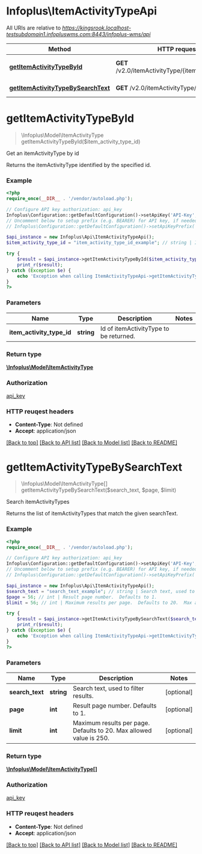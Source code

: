 # Infoplus\ItemActivityTypeApi

All URIs are relative to *https://kingsrook.localhost-testsubdomain1.infopluswms.com:8443/infoplus-wms/api*

Method | HTTP request | Description
------------- | ------------- | -------------
[**getItemActivityTypeById**](ItemActivityTypeApi.md#getItemActivityTypeById) | **GET** /v2.0/itemActivityType/{itemActivityTypeId} | Get an itemActivityType by id
[**getItemActivityTypeBySearchText**](ItemActivityTypeApi.md#getItemActivityTypeBySearchText) | **GET** /v2.0/itemActivityType/search | Search itemActivityTypes


# **getItemActivityTypeById**
> \Infoplus\Model\ItemActivityType getItemActivityTypeById($item_activity_type_id)

Get an itemActivityType by id

Returns the itemActivityType identified by the specified id.

### Example 
```php
<?php
require_once(__DIR__ . '/vendor/autoload.php');

// Configure API key authorization: api_key
Infoplus\Configuration::getDefaultConfiguration()->setApiKey('API-Key', 'YOUR_API_KEY');
// Uncomment below to setup prefix (e.g. BEARER) for API key, if needed
// Infoplus\Configuration::getDefaultConfiguration()->setApiKeyPrefix('API-Key', 'BEARER');

$api_instance = new Infoplus\Api\ItemActivityTypeApi();
$item_activity_type_id = "item_activity_type_id_example"; // string | Id of itemActivityType to be returned.

try { 
    $result = $api_instance->getItemActivityTypeById($item_activity_type_id);
    print_r($result);
} catch (Exception $e) {
    echo 'Exception when calling ItemActivityTypeApi->getItemActivityTypeById: ', $e->getMessage(), "\n";
}
?>
```

### Parameters

Name | Type | Description  | Notes
------------- | ------------- | ------------- | -------------
 **item_activity_type_id** | **string**| Id of itemActivityType to be returned. | 

### Return type

[**\Infoplus\Model\ItemActivityType**](ItemActivityType.md)

### Authorization

[api_key](../README.md#api_key)

### HTTP reuqest headers

 - **Content-Type**: Not defined
 - **Accept**: application/json

[[Back to top]](#) [[Back to API list]](../README.md#documentation-for-api-endpoints) [[Back to Model list]](../README.md#documentation-for-models) [[Back to README]](../README.md)

# **getItemActivityTypeBySearchText**
> \Infoplus\Model\ItemActivityType[] getItemActivityTypeBySearchText($search_text, $page, $limit)

Search itemActivityTypes

Returns the list of itemActivityTypes that match the given searchText.

### Example 
```php
<?php
require_once(__DIR__ . '/vendor/autoload.php');

// Configure API key authorization: api_key
Infoplus\Configuration::getDefaultConfiguration()->setApiKey('API-Key', 'YOUR_API_KEY');
// Uncomment below to setup prefix (e.g. BEARER) for API key, if needed
// Infoplus\Configuration::getDefaultConfiguration()->setApiKeyPrefix('API-Key', 'BEARER');

$api_instance = new Infoplus\Api\ItemActivityTypeApi();
$search_text = "search_text_example"; // string | Search text, used to filter results.
$page = 56; // int | Result page number.  Defaults to 1.
$limit = 56; // int | Maximum results per page.  Defaults to 20.  Max allowed value is 250.

try { 
    $result = $api_instance->getItemActivityTypeBySearchText($search_text, $page, $limit);
    print_r($result);
} catch (Exception $e) {
    echo 'Exception when calling ItemActivityTypeApi->getItemActivityTypeBySearchText: ', $e->getMessage(), "\n";
}
?>
```

### Parameters

Name | Type | Description  | Notes
------------- | ------------- | ------------- | -------------
 **search_text** | **string**| Search text, used to filter results. | [optional] 
 **page** | **int**| Result page number.  Defaults to 1. | [optional] 
 **limit** | **int**| Maximum results per page.  Defaults to 20.  Max allowed value is 250. | [optional] 

### Return type

[**\Infoplus\Model\ItemActivityType[]**](ItemActivityType.md)

### Authorization

[api_key](../README.md#api_key)

### HTTP reuqest headers

 - **Content-Type**: Not defined
 - **Accept**: application/json

[[Back to top]](#) [[Back to API list]](../README.md#documentation-for-api-endpoints) [[Back to Model list]](../README.md#documentation-for-models) [[Back to README]](../README.md)

